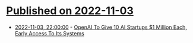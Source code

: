 # [Published on 2022-11-03](index.md)

* [2022-11-03, 22:00:00](https://slashdot.org/story/22/11/03/2050206/openai-to-give-10-ai-startups-1-million-each-early-access-to-its-systems?utm_source=rss1.0mainlinkanon&utm_medium=feed) - [OpenAI To Give 10 AI Startups $1 Million Each, Early Access To Its Systems](https://slashdot.org/story/22/11/03/2050206/openai-to-give-10-ai-startups-1-million-each-early-access-to-its-systems?utm_source=rss1.0mainlinkanon&utm_medium=feed)
